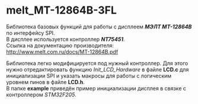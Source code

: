 # melt_MT-12864B-3FL
Библиотека базовых функций для работы с дисплеем ___МЭЛТ MT-12864B___ по интерфейсу SPI.  
В дисплее используется контроллер ___NT75451___.  
Ссылка на документацию производителя: http://www.melt.com.ru/docs/MT-12864B.pdf    

Библиотека легко модифицируется под нужный контроллер. Для этого нужно отредактировать функцию _Init_LCD_Hardware_ в файле __LCD.c__ для инициализации SPI и указать макросы для работы с логическим уровнем пинов в файле __LCD.h__.  
В папке __example__ приведён пример инициализации дисплея в связке с контроллером _STM32F205_.    
